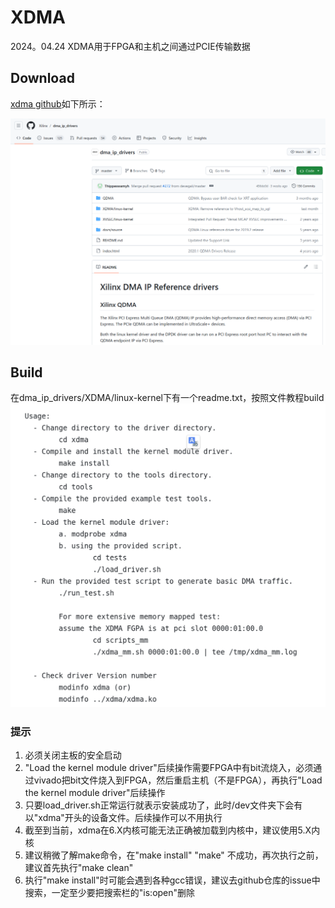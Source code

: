 # XDMA

2024。04.24
XDMA用于FPGA和主机之间通过PCIE传输数据

## Download

[xdma github](https://github.com/Xilinx/dma_ip_drivers)如下所示：

![dma_ip_drivers](../images/build_xdma/dma_ip_drivers.png "dma_ip_drivers")

## Build

在dma_ip_drivers/XDMA/linux-kernel下有一个readme.txt，按照文件教程build  
![xdma_build](../images/build_xdma/xdma_build.png)

### 提示

1. 必须关闭主板的安全启动
2. "Load the kernel module driver"后续操作需要FPGA中有bit流烧入，必须通过vivado把bit文件烧入到FPGA，然后重启主机（不是FPGA），再执行"Load the kernel module driver"后续操作
3. 只要load_driver.sh正常运行就表示安装成功了，此时/dev文件夹下会有以"xdma"开头的设备文件。后续操作可以不用执行
4. 截至到当前，xdma在6.X内核可能无法正确被加载到内核中，建议使用5.X内核
5. 建议稍微了解make命令，在"make install" "make" 不成功，再次执行之前，建议首先执行"make clean"
6. 执行"make install"时可能会遇到各种gcc错误，建议去github仓库的issue中搜索，一定至少要把搜索栏的"is:open"删除
